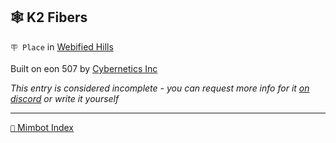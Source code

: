 ## 🕸️ K2 Fibers

`🪧 Place` in [Webified Hills](<https://zeithalt.github.io/r/webified_hills.html>)

Built on eon 507 by [Cybernetics Inc](<https://zeithalt.github.io/r/cybernetics_inc.html>)

_This entry is considered incomplete - you can request more info for it [on discord](<https://discord.com/channels/562910943848169472/1173922660489633802>) or write it yourself_

<!---
keywords:  ci, webified hills
aliases: 
-->
----------
[`📑` Mimbot Index](</index.md#2dc0>)